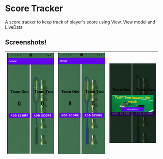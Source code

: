 # Score Tracker
A score tracker to keep track of player's score using View, View model and LiveData
## **Screenshots**!
| ![Application Screenshot](img/Image1.png)  | ![Application Screenshot](img/Image2.png) | ![Application Screenshot](img/Image5.png) |
|--------------------------------------------|-------------------------------------------|-----------------------------------------|
